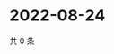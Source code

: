 # 2022-08-24

共 0 条

<!-- BEGIN WEIBO -->
<!-- 最后更新时间 Wed Aug 24 2022 14:10:03 GMT+0800 (China Standard Time) -->

<!-- END WEIBO -->
